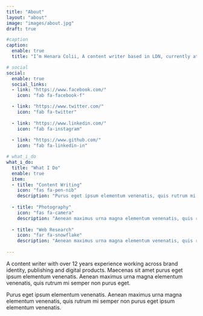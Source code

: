 ```yaml
---
title: "About"
layout: "about"
image: "images/about.jpg"
draft: true

#caption
caption:
  enable: true
  title: "I’m Henara Colii, A content writer based in LDN, currently at Bookworm."

# social
social:
  enable: true
  social_links:
  - link: "https://www.facebook.com/"
    icon: "fab fa-facebook-f"

  - link: "https://www.twitter.com/"
    icon: "fab fa-twitter"
    
  - link: "https://www.linkedin.com/"
    icon: "fab fa-instagram"
    
  - link: "https://www.github.com/"
    icon: "fab fa-linkedin-in"

# what_i_do
what_i_do:
  title: "What I Do"
  enable: true
  item:
  - title: "Content Writing"
    icon: "fas fa-pen-nib"
    description: "Purus eget ipsum elementum venenatis, quis rutrum mi semper nonpurus eget ipsum elementum venenatis."
    
  - title: "Photography"
    icon: "fas fa-camera"
    description: "Aenean maximus urna magna elementum venenatis, quis rutrum mi semper non purus eget ipsum elementum venenatis."
    
  - title: "Web Research"
    icon: "far fa-snowflake"
    description: "Aenean maximus urna magna elementum venenatis, quis rutrum mi semper non purus eget ipsum elementum venenatis."
 
---
```

A content writer with over 12 years experience working across brand identity, publishing and digital products. Maecenas sit amet purus eget ipsum elementum venenatis. Aenean maximus urna magna elementum venenatis, quis rutrum mi semper non purus eget.

Purus eget ipsum elementum venenatis. Aenean maximus urna magna elementum venenatis, quis rutrum mi semper non purus eget ipsum elementum venenatis.
